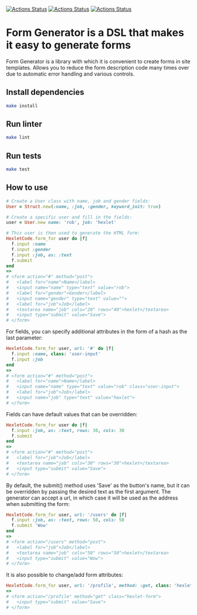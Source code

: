 [![Actions Status](https://github.com/maddbuzz/rails-project-63/actions/workflows/CI.yml/badge.svg)](https://github.com/maddbuzz/rails-project-63/actions/workflows/CI.yml)
[![Actions Status](https://github.com/maddbuzz/rails-project-63/actions/workflows/hexlet-check.yml/badge.svg)](https://github.com/maddbuzz/rails-project-63/actions/workflows/hexlet-check.yml)
[![Actions Status](https://github.com/maddbuzz/rails-project-63/actions/workflows/main.yml/badge.svg)](https://github.com/maddbuzz/rails-project-63/actions/workflows/main.yml)

# Form Generator is a DSL that makes it easy to generate forms

Form Generator is a library with which it is convenient to create forms in site templates. Allows you to reduce the form description code many times over due to automatic error handling and various controls.

## Install dependencies

```sh
make install
```

## Run linter

```sh
make lint
```

## Run tests

```sh
make test
```

## How to use

```ruby
# Create a User class with name, job and gender fields:
User = Struct.new(:name, :job, :gender, keyword_init: true)

# Create a specific user and fill in the fields:
user = User.new name: 'rob', job: 'hexlet'

# This user is then used to generate the HTML form:
HexletCode.form_for user do |f|
  f.input :name
  f.input :gender
  f.input :job, as: :text
  f.submit
end
=>
# <form action="#" method="post">
#   <label for="name">Name</label>
#   <input name="name" type="text" value="rob">
#   <label for="gender">Gender</label>
#   <input name="gender" type="text" value="">
#   <label for="job">Job</label>
#   <textarea name="job" cols="20" rows="40">hexlet</textarea>
#   <input type="submit" value="Save">
# </form>
```

For fields, you can specify additional attributes in the form of a hash as the last parameter:

```ruby
HexletCode.form_for user, url: '#' do |f|
  f.input :name, class: 'user-input'
  f.input :job
end
=>
# <form action="#" method="post">
#   <label for="name">Name</label>
#   <input name="name" type="text" value="rob" class="user-input">
#   <label for="job">Job</label>
#   <input name="job" type="text" value="hexlet">
# </form>
```

Fields can have default values that can be overridden:

```ruby
HexletCode.form_for user do |f|
  f.input :job, as: :text, rows: 30, cols: 30
  f.submit
end
=>
# <form action="#" method="post">
#   <label for="job">Job</label>
#   <textarea name="job" cols="30" rows="30">hexlet</textarea>
#   <input type="submit" value="Save">
# </form>
```

By default, the submit() method uses 'Save' as the button's name, but it can be overridden by passing the desired text as the first argument. The generator can accept a url, in which case it will be used as the address when submitting the form:

```ruby
HexletCode.form_for user, url: '/users' do |f|
  f.input :job, as: :text, rows: 50, cols: 50
  f.submit 'Wow'
end
=>
# <form action="/users" method="post">
#   <label for="job">Job</label>
#   <textarea name="job" cols="50" rows="50">hexlet</textarea>
#   <input type="submit" value="Wow">
# </form>
```

It is also possible to change/add form attributes:

```ruby
HexletCode.form_for user, url: '/profile', method: :get, class: 'hexlet-form', &:submit
=>
# <form action="/profile" method="get" class="hexlet-form">
#   <input type="submit" value="Save">
# </form>
```
